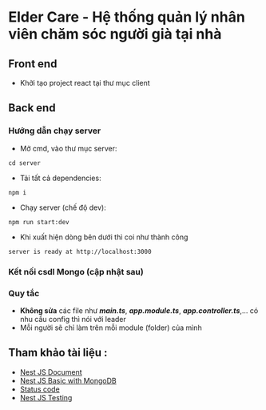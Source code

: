 # Elder Care - Hệ thống quản lý nhân viên chăm sóc người già tại nhà

## Front end
- Khởi tạo project react tại thư mục client
## Back end

### Hướng dẫn chạy server
- Mở cmd, vào thư mục server:
```
cd server
```
- Tải tất cả dependencies:
```
npm i
```
- Chạy server (chế độ dev):
```
npm run start:dev
```
- Khi xuất hiện dòng bên dưới thì coi như thành công
```
server is ready at http://localhost:3000
```
### Kết nối csdl Mongo (cập nhật sau)
### Quy tắc
- **Không sửa** các file như ***main.ts***, ***app.module.ts***, ***app.controller.ts***,... có nhu cầu config thì nói với leader
- Mỗi người sẽ chỉ làm trên mỗi module (folder) của mình
## Tham khảo tài liệu :
- [Nest JS Document](https://docs.nestjs.com/)
- [Nest JS Basic with MongoDB](https://dev.to/carlomigueldy/building-a-restful-api-with-nestjs-and-mongodb-mongoose-2165)
- [Status code](https://developer.mozilla.org/en-US/docs/Web/HTTP/Status)
- [Nest JS Testing](https://www.tomray.dev/nestjs-unit-testing)
